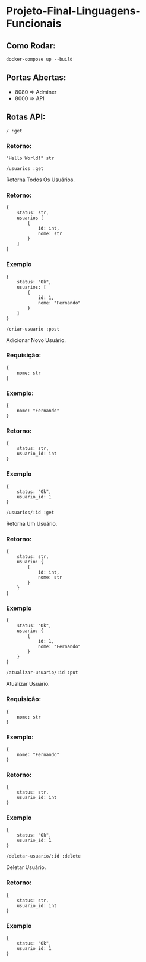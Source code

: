 # Projeto-Final-Linguagens-Funcionais

## Como Rodar:

    docker-compose up --build

## Portas Abertas:

- 8080 => Adminer
- 8000 => API

## Rotas API:

```/ :get```

### Retorno:

    "Hello World!" str

```/usuarios :get```

Retorna Todos Os Usuários.

### Retorno:

    {
        status: str,
        usuarios [
            {
                id: int,
                nome: str
            }
        ]
    }

### Exemplo

    {
        status: "Ok",
        usuarios: [
            {
                id: 1,
                nome: "Fernando"
            }
        ]
    }

```/criar-usuario :post```

Adicionar Novo Usuário.

### Requisição:

    {
        nome: str
    }

### Exemplo:

    {
        nome: "Fernando"
    }

### Retorno:

    {
        status: str,
        usuario_id: int
    }

### Exemplo

    {
        status: "Ok",
        usuario_id: 1
    }

```/usuarios/:id :get```

Retorna Um Usuário.

### Retorno:

    {
        status: str,
        usuario: {
            {
                id: int,
                nome: str
            }
        }
    }

### Exemplo

    {
        status: "Ok",
        usuario: {
            {
                id: 1,
                nome: "Fernando"
            }
        }
    }

```/atualizar-usuario/:id :put```

Atualizar Usuário.

### Requisição:

    {
        nome: str
    }

### Exemplo:

    {
        nome: "Fernando"
    }

### Retorno:

    {
        status: str,
        usuario_id: int
    }

### Exemplo

    {
        status: "Ok",
        usuario_id: 1
    }

```/deletar-usuario/:id :delete```

Deletar Usuário.

### Retorno:

    {
        status: str,
        usuario_id: int
    }

### Exemplo

    {
        status: "Ok",
        usuario_id: 1
    }